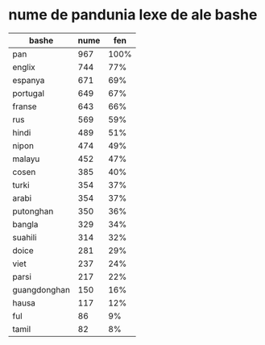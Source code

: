 # nume de pandunia lexe de ale bashe

| bashe | nume  | fen |
|-------|-------|-----|
| pan | 967 | 100% |
| englix | 744 | 77% |
| espanya | 671 | 69% |
| portugal | 649 | 67% |
| franse | 643 | 66% |
| rus | 569 | 59% |
| hindi | 489 | 51% |
| nipon | 474 | 49% |
| malayu | 452 | 47% |
| cosen | 385 | 40% |
| turki | 354 | 37% |
| arabi | 354 | 37% |
| putonghan | 350 | 36% |
| bangla | 329 | 34% |
| suahili | 314 | 32% |
| doice | 281 | 29% |
| viet | 237 | 24% |
| parsi | 217 | 22% |
| guangdonghan | 150 | 16% |
| hausa | 117 | 12% |
| ful | 86 | 9% |
| tamil | 82 | 8% |
